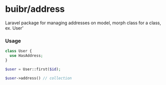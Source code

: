 # buibr/address
Laravel package for managing addresses on model, morph class for a class, ex. User'

### Usage
```php
class User {
  use HasAddress;
}

$user = User::first($id);

$user->address() // collection
